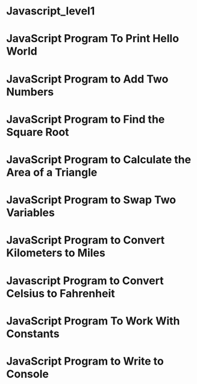 # Javascript_level1
# JavaScript Program To Print Hello World
# JavaScript Program to Add Two Numbers
# JavaScript Program to Find the Square Root
# JavaScript Program to Calculate the Area of a Triangle
# JavaScript Program to Swap Two Variables
# JavaScript Program to Convert Kilometers to Miles
# Javascript Program to Convert Celsius to Fahrenheit
# JavaScript Program To Work With Constants
# JavaScript Program to Write to Console
